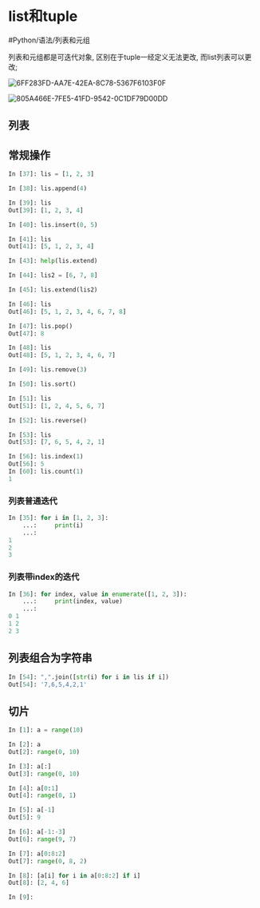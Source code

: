 # list和tuple

#Python/语法/列表和元组

列表和元组都是可迭代对象, 区别在于tuple一经定义无法更改, 而list列表可以更改;

![6FF283FD-AA7E-42EA-8C78-5367F6103F0F](https://qn.imdancer.com/6FF283FD-AA7E-42EA-8C78-5367F6103F0F.png)

![805A466E-7FE5-41FD-9542-0C1DF79D00DD](https://qn.imdancer.com/805A466E-7FE5-41FD-9542-0C1DF79D00DD.png)


## 列表

## 常规操作

```python
In [37]: lis = [1, 2, 3]

In [38]: lis.append(4)

In [39]: lis
Out[39]: [1, 2, 3, 4]

In [40]: lis.insert(0, 5)

In [41]: lis
Out[41]: [5, 1, 2, 3, 4]

In [43]: help(lis.extend)

In [44]: lis2 = [6, 7, 8]

In [45]: lis.extend(lis2)

In [46]: lis
Out[46]: [5, 1, 2, 3, 4, 6, 7, 8]

In [47]: lis.pop()
Out[47]: 8

In [48]: lis
Out[48]: [5, 1, 2, 3, 4, 6, 7]

In [49]: lis.remove(3)

In [50]: lis.sort()

In [51]: lis
Out[51]: [1, 2, 4, 5, 6, 7]

In [52]: lis.reverse()

In [53]: lis
Out[53]: [7, 6, 5, 4, 2, 1]

In [56]: lis.index(1)
Out[56]: 5
In [60]: lis.count(1)
1
```

### 列表普通迭代

```python
In [35]: for i in [1, 2, 3]:
    ...:     print(i)
    ...:
1
2
3
```

### 列表带index的迭代

```python
In [36]: for index, value in enumerate([1, 2, 3]):
    ...:     print(index, value)
    ...:
0 1
1 2
2 3
```


## 列表组合为字符串

```python
In [54]: ",".join([str(i) for i in lis if i])
Out[54]: '7,6,5,4,2,1'
```


## 切片

```python
In [1]: a = range(10)

In [2]: a
Out[2]: range(0, 10)

In [3]: a[:]
Out[3]: range(0, 10)

In [4]: a[0:1]
Out[4]: range(0, 1)

In [5]: a[-1]
Out[5]: 9

In [6]: a[-1:-3]
Out[6]: range(9, 7)

In [7]: a[0:8:2]
Out[7]: range(0, 8, 2)

In [8]: [a[i] for i in a[0:8:2] if i]
Out[8]: [2, 4, 6]

In [9]:
```





